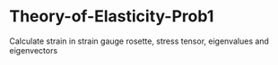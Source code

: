 # Theory-of-Elasticity-Prob1
Calculate strain in strain gauge rosette, stress tensor, eigenvalues and eigenvectors
